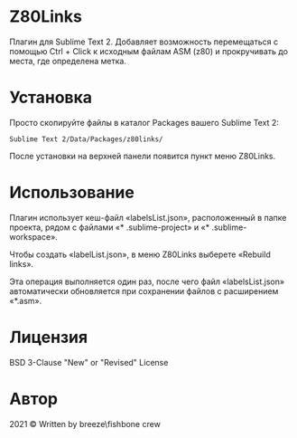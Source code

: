 # Z80Links
Плагин для Sublime Text 2. Добавляет возможность перемещаться с помощью Ctrl + Click к исходным файлам ASM (z80) и прокручивать до места, где определена метка.

# Установка #
Просто скопируйте файлы в каталог Packages вашего Sublime Text 2:

    Sublime Text 2/Data/Packages/z80links/

После установки на верхней панели появится пункт меню Z80Links. 

# Использование #

Плагин использует кеш-файл «labelsList.json», расположенный в папке проекта, рядом с файлами «* .sublime-project» и «* .sublime-workspace».

Чтобы создать «labelList.json», в меню Z80Links выберете «Rebuild links». 

Эта операция выполняется один раз, после чего файл «labelsList.json» автоматически обновляется при сохранении файлов с расширением «*.asm». 

# Лицензия #

BSD 3-Clause "New" or "Revised" License

# Автор #

2021 © Written by breeze\fishbone crew

